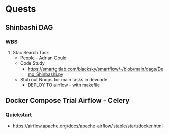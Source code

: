 # Quests

## Shinbashi DAG

### WBS

1. Stac Search Task
	- People - Adrian Gould
	- Code Study
		- https://smartgitlab.com/blacksky/smartflow/-/blob/main/dags/Demo_Shinbashi.py
	- Stub out Noops for main tasks in devcode
		- DEPLOY TO airflow - with makefile

## Docker Compose Trial Airflow - Celery

### Quickstart

- https://airflow.apache.org/docs/apache-airflow/stable/start/docker.html


